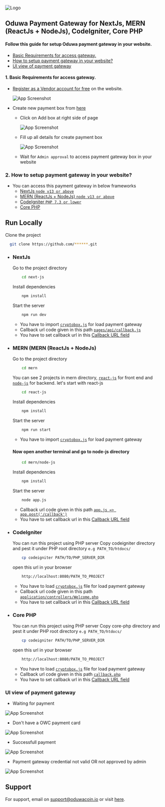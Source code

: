 

![Logo](https://www.oduwagateway.com/odw/landing/images/logo.png)


## Oduwa Payment Gateway for NextJs, MERN (ReactJs + NodeJs), CodeIgniter, Core PHP

#### Follow this guide for setup Oduwa payment gateway in your website.
- [Basic Requirements for access gateway.](#basic-requirements)
- [How to setup payment gateway in your website?](#how-to-setup)
- [UI view of payment gateway](#ui-view)

<a name="basic-requirements"></a>
#### 1. Basic Requirements for access gateway.

- [Register as a Vendor account for free](https://www.oduwagateway.com/register) on the website.

    ![App Screenshot](https://www.oduwagateway.com/odw/githubdata/register-as-vendor.png)

- Create new payment box from [here](https://www.oduwagateway.com/webandor/apply-new-box)
    - Click on Add box at right side of page

        ![App Screenshot](https://www.oduwagateway.com/odw/githubdata/new-payment-box-1.png)
        <a name="createPaymentbox2"></a>
    - Fill up all details for create payment box

        ![App Screenshot](https://www.oduwagateway.com/odw/githubdata/new-payment-box-2.png)

    - Wait for `Admin approval` to access payment gateway box in your website

<a name="how-to-setup"></a>
### 2. How to setup payment gateway in your website?

- You can access this payment gateway in below frameworks
    - [NextJs `node v13 or above`](#nextjs)
    - [MERN (ReactJs + NodeJs)  `node v13 or above`](#mern)
    - [CodeIgniter `PHP 7.3 or lower`](#codeIgniter)
    - [Core PHP](#core-php)

## Run Locally

   Clone the project

```bash
  git clone https://github.com/******.git
```
<a name="nextjs"></a>
- ### NextJs
    Go to the project directory

    ```bash
        cd next-js
    ```

    Install dependencies

    ```bash
        npm install
    ```

    Start the server

    ```bash
        npm run dev
    ```
    - You have to import [`cryptobox.js`](/next-js/cryptobox.js) for load payment gateway
    - Callback url code given in this path [`pages/api/callback.js`](/next-js/pages/api/callback.js)
    - You have to set callback url in this [Callback URL field](#createPaymentbox2)
 

            
<a name="mern"></a>
- ### MERN (MERN (ReactJs + NodeJs)
    Go to the project directory
    ```bash
        cd mern
    ```

    You can see 2 projects in mern directory, [`react-js`](/mern/react-js) for front end and [`node-js`](/mern/node-js) for backend.
    let's start with react-js
    ```bash
        cd react-js
    ```

    Install dependencies

    ```bash
        npm install
    ```

    Start the server

    ```bash
        npm run start
    ```
    - You have to import [`cryptobox.js`](/mern/react-js/src/cryptobox.js) for load payment gateway
    ###

    #### Now open another terminal and go to node-js directory
    ```bash
        cd mern/node-js
    ```

    Install dependencies

    ```bash
        npm install
    ```

    Start the server

    ```bash
        node app.js
    ```
    - Callback url code given in this path [`app.js => app.post('/callback')`](/mern/node-js/app.js)
    - You have to set callback url in this [Callback URL field](#createPaymentbox2)
    
<a name="codeIgniter"></a>
- ### CodeIgniter
    You can run this project using PHP server
    Copy codeigniter directory and pest it under PHP root directory `e.g PATH_TO/htdocs/`
    ```bash
        cp codeigniter PATH/TO/PHP_SERVER_DIR 
    ```

    open this url in your browser

    ```bash
        http://localhost:8080/PATH_TO_PROJECT
    ```
    - You have to load [`cryptobox.js`](/codeigniter/assets/cryptobox.js) file for load payment gateway
    - Callback url code given in this path [`application/controllers/Welcome.php`](/codeigniter/application/controllers/Welcome.php)
    - You have to set callback url in this [Callback URL field](#createPaymentbox2)

<a name="core-php"></a>
- ### Core PHP
    You can run this project using PHP server
    Copy core-php directory and pest it under PHP root directory `e.g PATH_TO/htdocs/`
    ```bash
        cp codeigniter PATH/TO/PHP_SERVER_DIR 
    ```

    open this url in your browser

    ```bash
        http://localhost:8080/PATH_TO_PROJECT
    ```
    - You have to load [`cryptobox.js`](/core-php/cryptobox.js) file for load payment gateway
    - Callback url code given in this path [`callback.php`](/core-php/callback.php)
    - You have to set callback url in this [Callback URL field](#createPaymentbox2)

<a name="ui-view"></a>
### UI view of payment gateway
- Waiting for payment

![App Screenshot](https://www.oduwagateway.com/odw/githubdata/payment-awaiting.png)

- Don't have a OWC payment card

![App Screenshot](https://www.oduwagateway.com/odw/githubdata/dont-have-card.png)

- Successfull payment

![App Screenshot](https://www.oduwagateway.com/odw/githubdata/success-payment.png)

- Payment gateway credential not valid OR not approved by admin

![App Screenshot](https://www.oduwagateway.com/odw/githubdata/box-not-valid.png)


## Support
For support, email on support@oduwacoin.io or visit [here](https://www.oduwagateway.com/contact).
